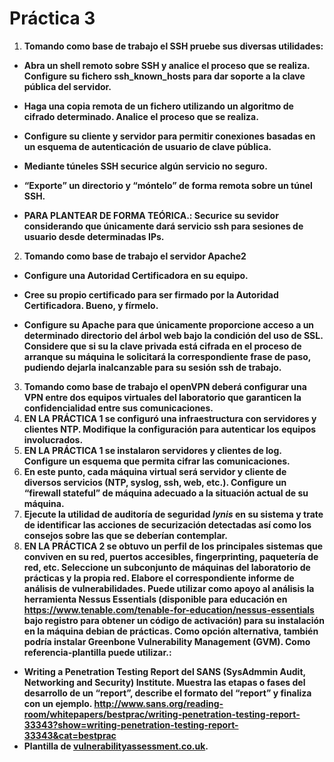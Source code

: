 # Práctica 3

1. **Tomando como base de trabajo el SSH pruebe sus diversas utilidades:**

  - **Abra un shell remoto sobre SSH y analice el proceso que se realiza. Configure su fichero ssh_known_hosts para dar soporte a la clave pública del servidor.**
  - **Haga una copia remota de un fichero utilizando un algoritmo de cifrado determinado. Analice el proceso que se realiza.**
  - **Configure su cliente y servidor para permitir conexiones basadas en un esquema de autenticación de usuario de clave pública.**
  - **Mediante túneles SSH securice algún servicio no seguro.**

  - **“Exporte” un directorio y “móntelo” de forma remota sobre un túnel SSH.**

  - **PARA PLANTEAR DE FORMA TEÓRICA.: Securice su sevidor considerando que únicamente dará servicio ssh para sesiones de usuario desde determinadas IPs.**
2. **Tomando como base de trabajo el servidor Apache2**

  - **Configure una Autoridad Certificadora en su equipo.**

  - **Cree su propio certificado para ser firmado por la Autoridad Certificadora. Bueno, y fírmelo.**

  - **Configure su Apache para que únicamente proporcione acceso a un determinado directorio del árbol web bajo la condición del uso de SSL. Considere que si su la clave privada está cifrada en el proceso de arranque su máquina le solicitará la correspondiente frase de paso, pudiendo dejarla inalcanzable para su sesión ssh de trabajo.**
3. **Tomando como base de trabajo el openVPN deberá configurar una VPN entre dos equipos virtuales del laboratorio que garanticen la confidencialidad entre sus comunicaciones.**
4. **EN LA PRÁCTICA 1 se configuró una infraestructura con servidores y clientes NTP. Modifique la configuración para autenticar los equipos involucrados.**
5. **EN LA PRÁCTICA 1 se instalaron servidores y clientes de log. Configure un esquema que permita cifrar las comunicaciones.**
6. **En este punto, cada máquina virtual será servidor y cliente de diversos servicios (NTP, syslog, ssh, web, etc.). Configure un “firewall stateful” de máquina adecuado a la situación actual de su máquina.**
7. **Ejecute la utilidad de auditoría de seguridad *lynis* en su sistema y trate de identificar las acciones de securización detectadas así como los consejos sobre las que se deberían contemplar.**
8. **EN LA PRÁCTICA 2 se obtuvo un perfil de los principales sistemas que conviven en su red, puertos accesibles, fingerprinting, paquetería de red, etc. Seleccione un subconjunto de máquinas del laboratorio de prácticas y la propia red. Elabore el correspondiente informe de análisis de vulnerabilidades. Puede utilizar como apoyo al análisis la herramienta Nessus Essentials (disponible para educación en https://www.tenable.com/tenable-for-education/nessus-essentials bajo registro para obtener un código de activación) para su instalación en la máquina debian de prácticas. Como opción alternativa, también podría instalar Greenbone Vulnerability Management (GVM). Como referencia-plantilla puede utilizar.:**

  - **Writing a Penetration Testing Report del SANS (SysAdmmin Audit, Networking and Security) Institute. Muestra las etapas o fases del desarrollo de un “report”, describe el formato del “report” y finaliza con un ejemplo. http://www.sans.org/reading-room/whitepapers/bestprac/writing-penetration-testing-report-33343?show=writing-penetration-testing-report-33343&cat=bestprac**
  - **Plantilla de [vulnerabilityassessment.co.uk](http://www.vulnerabilityassessment.co.uk/report%20template.html).**